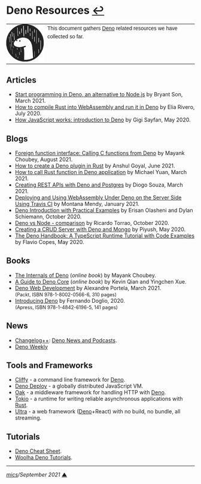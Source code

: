 # <span id="top">Deno Resources</span> <span style="size:25%;"><a href="README.md">↩</a></span>

<table style="font-family:Helvetica,Arial;font-size:14px;line-height:1.6;">
  <tr>
  <td style="border:0;padding:0 10px 0 0;min-width:100px;"><a href="https://deno.land/" rel="external"><img style="border:0;" src="./docs/deno.svg" width="100" alt="Deno logo"/></a></td>
  <td style="border:0;padding:0;vertical-align:text-top;">This document gathers <a href="https://deno.land/" rel="external">Deno</a> related resources we have collected so far.
  </td>
  </tr>
</table>

## <span id="articles">Articles</span>

- [Start programming in Deno, an alternative to Node.js][article_son] by Bryant Son, March 2021.
- [How to compile Rust into WebAssembly and run it in Deno][article_rivero] by Elia Rivero, July 2020.
- [How JavaScript works: introduction to Deno][article_sayfan] by Gigi Sayfan, May 2020.

## <span id="blogs">Blogs</span>

- [Foreign function interface: Calling C functions from Deno][blog_choubey] by Mayank Choubey, August 2021.
- [How to create a Deno plugin in Rust][blog_goyal] by Anshul Goyal, June 2021.
- [How to call Rust function in Deno application][blog_yuan] by Michael Yuan, March 2021.
- [Creating REST APIs with Deno and Postgres][blog_souza] by Diogo Souza, March 2021.
- [Deploying and Using WebAssembly Under Deno on the Server Side Using Travis CI][blog_mendy] by Montana Mendy, January 2021.
- [Deno Introduction with Practical Examples][blog_olasheni] by Erisan Olasheni and Dylan Schiemann, October 2020.
- [Deno vs Node - comparison][blog_torrao] by Ricardo Torrao, October 2020.
- [Creating a CRUD Server with Deno and Mongo][blog_piyush] by Piyush, May 2020.
- [The Deno Handbook: A TypeScript Runtime Tutorial with Code Examples][blog_copes] by Flavio Copes, May 2020.

## <span id="books">Books</span>

- [The Internals of Deno](https://choubey.gitbook.io/internals-of-deno/) (*online book*) by Mayank Choubey.
- [A Guide to Deno Core](https://denolib.gitbook.io/guide/) (*online book*) by Kevin Qian and Yingchen Xue.
- [Deno Web Development][book_portela] by Alexandre Portela, March 2021.<br/><span style="font-size:90%;">(Packt, ISBN 978-1-8002-0566-6, 310 pages)</span>
- [Introducing Deno][book_doglio] by Fernando Doglio, 2020.<br/><span style="font-size:90%;">(Apress, ISBN 978-1-4842-6196-5, 141 pages)</span>

## <span id="news">News</span>

- [Changelog++](https://changelog.com): [Deno News and Podcasts](https://changelog.com/topic/deno).
- [Deno Weekly](https://denoweekly.com/)

## <span id="tools">Tools and Frameworks</span>

- [Cliffy](https://github.com/c4spar/deno-cliffy) - a command line framework for [Deno][deno_land].
- [Deno Deploy](https://deno.com/deploy) - a globally distributed JavaScript VM.
- [Oak][tool_aok] - a middleware framework for handling HTTP with [Deno][deno_land].
- [Tokio](https://github.com/tokio-rs/tokio) - a runtime for writing reliable asynchronous applications with [Rust](https://www.rust-lang.org/).
- [Ultra](https://github.com/exhibitionist-digital/ultra) - a web framework ([Deno][deno_land]+React) with no build, no bundle, all streaming.

## <span id="tutorials">Tutorials</span>

- [Deno Cheat Sheet](https://droces.github.io/Deno-Cheat-Sheet/).
- [Woolha Deno Tutorials](https://www.woolha.com/tutorials/categories/deno).

***

*[mics](https://lampwww.epfl.ch/~michelou/)/September 2021* [**&#9650;**](#top)
<span id="bottom">&nbsp;</span>

<!-- link refs -->

[article_rivero]: https://startfunction.com/rust-webassembly-deno/
[article_sayfan]: https://blog.sessionstack.com/how-javascript-works-introduction-to-deno-a3b1153b1855
[article_son]: https://opensource.com/article/21/3/deno-programming
[blog_choubey]: https://medium.com/deno-the-complete-reference/foreign-function-interface-calling-c-functions-from-deno-357ec4f5f793
[blog_copes]: https://www.freecodecamp.org/news/the-deno-handbook/
[blog_goyal]: https://blog.logrocket.com/how-to-create-a-deno-plugin-in-rust/
[blog_mendy]: https://blog.travis-ci.com/2021-01-04-wasm
[blog_olasheni]: https://www.infoq.com/articles/deno-introduction-practical-examples/
[blog_piyush]: https://medium.com/@me.piyush/creating-a-crud-server-with-deno-and-mongo-199e4ef939df
[blog_souza]: https://blog.logrocket.com/creating-your-first-rest-api-with-deno-and-postgres/
[blog_torrao]: https://www.imaginarycloud.com/blog/deno-vs-node/
[blog_yuan]: https://developpaper.com/how-to-call-rust-function-in-deno-application/
[book_doglio]: https://www.apress.com/gp/book/9781484261965
[book_portela]: https://www.packtpub.com/product/deno-web-development/9781800205666
[deno_land]: https://deno.land/
[tool_aok]: https://oakserver.github.io/oak/
